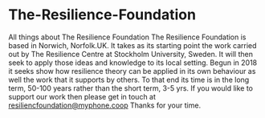 # The-Resilience-Foundation
All things about The Resilience Foundation
The Resilience Foundation is based in Norwich, Norfolk.UK. It takes as its starting point the work carried out by The Resilience Centre at Stockholm University, Sweden. It will then seek to apply those ideas and knowledge to its local setting. Begun in 2018 it seeks show how resilience theory can be applied in its own behaviour as well the work that it supports by others. To that end its time is in the long term, 50-100 years rather than the short term, 3-5 yrs. If you would like to support our work then please get in touch at resiliencfoundation@myphone.coop
Thanks for your time.
